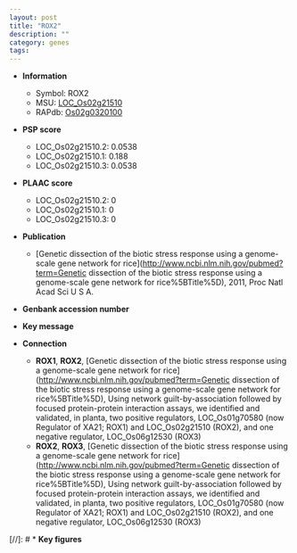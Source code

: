 ```yaml
---
layout: post
title: "ROX2"
description: ""
category: genes
tags: 
---
```


* **Information**  
    + Symbol: ROX2  
    + MSU: [LOC_Os02g21510](http://rice.plantbiology.msu.edu/cgi-bin/ORF_infopage.cgi?orf=LOC_Os02g21510)  
    + RAPdb: [Os02g0320100](http://rapdb.dna.affrc.go.jp/viewer/gbrowse_details/irgsp1?name=Os02g0320100)  

* **PSP score**  
    + LOC_Os02g21510.2: 0.0538 
    + LOC_Os02g21510.1: 0.188 
    + LOC_Os02g21510.3: 0.0538 

* **PLAAC score**  
    + LOC_Os02g21510.2: 0 
    + LOC_Os02g21510.1: 0 
    + LOC_Os02g21510.3: 0 

* **Publication**  
    + [Genetic dissection of the biotic stress response using a genome-scale gene network for rice](http://www.ncbi.nlm.nih.gov/pubmed?term=Genetic dissection of the biotic stress response using a genome-scale gene network for rice%5BTitle%5D), 2011, Proc Natl Acad Sci U S A.

* **Genbank accession number**  

* **Key message**  

* **Connection**  
    + __ROX1__, __ROX2__, [Genetic dissection of the biotic stress response using a genome-scale gene network for rice](http://www.ncbi.nlm.nih.gov/pubmed?term=Genetic dissection of the biotic stress response using a genome-scale gene network for rice%5BTitle%5D), Using network guilt-by-association followed by focused protein-protein interaction assays, we identified and validated, in planta, two positive regulators, LOC_Os01g70580 (now Regulator of XA21; ROX1) and LOC_Os02g21510 (ROX2), and one negative regulator, LOC_Os06g12530 (ROX3)
    + __ROX2__, __ROX3__, [Genetic dissection of the biotic stress response using a genome-scale gene network for rice](http://www.ncbi.nlm.nih.gov/pubmed?term=Genetic dissection of the biotic stress response using a genome-scale gene network for rice%5BTitle%5D), Using network guilt-by-association followed by focused protein-protein interaction assays, we identified and validated, in planta, two positive regulators, LOC_Os01g70580 (now Regulator of XA21; ROX1) and LOC_Os02g21510 (ROX2), and one negative regulator, LOC_Os06g12530 (ROX3)

[//]: # * **Key figures**  


